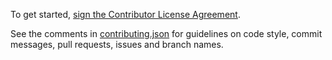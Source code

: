 To get started, <a href="https://www.clahub.com/agreements/tjg1/nori">sign the Contributor License Agreement</a>.

See the comments in [contributing.json](https://github.com/tjg1/norilib/blob/master/contributing.json) for guidelines on code style, commit messages, pull requests, issues and branch names.
